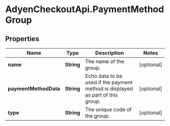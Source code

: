 # AdyenCheckoutApi.PaymentMethodGroup

## Properties

Name | Type | Description | Notes
------------ | ------------- | ------------- | -------------
**name** | **String** | The name of the group. | [optional] 
**paymentMethodData** | **String** | Echo data to be used if the payment method is displayed as part of this group. | [optional] 
**type** | **String** | The unique code of the group. | [optional] 


